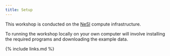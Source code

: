 ```yaml
---
title: Setup
---
```


This workshop is conducted on the [NeSI](https://www.nesi.org.nz) compute infrastructure.

To running the workshop locally on your own computer will involve installing the required programs and downloading the example data.


{% include links.md %}
